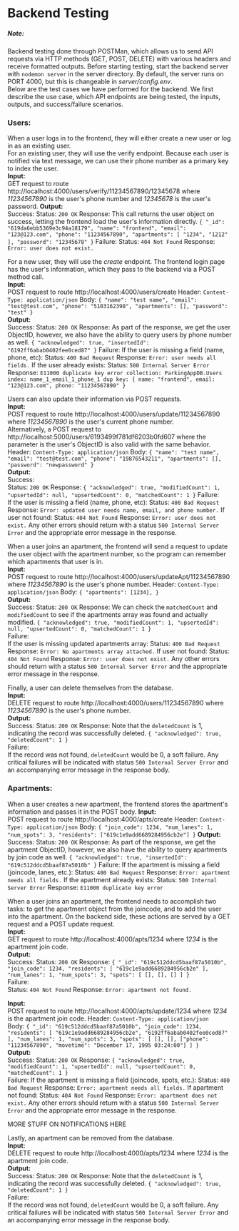 # Backend Testing
##### Note: 
Backend testing done through POSTMan, which allows us to send API requests via HTTP methods (GET, POST, DELETE) with various headers and receive formatted outputs. Before starting testing, start the backend server with `nodemon server` in the server directory. By default, the server runs on PORT 4000, but this is changeable in *server/config.env*.  
Below are the test cases we have performed for the backend. We first describe the use case, which API endpoints are being tested, the inputs, outputs, and success/failure scenarios.  

### Users:

When a user logs in to the frontend, they will either create a new user or log in as an existing user.  
For an existing user, they will use the verify endpoint. Because each user is notified via text message, we can use their phone number as a primary key to index the user.  
**Input:**  
GET request to route http://localhost:4000/users/verify/11234567890/12345678
where *11234567890* is the user's phone number and *12345678* is the user's password.
**Output:**  
Success:
Status: `200 OK`
Response:
This call returns the user object on success, letting the frontend load the user's information directly.
`{
    "_id": "619da6ebb5369e3c94a18179",
    "name": "frontend",
    "email": "123@123.com",
    "phone": "11234567890",
    "apartments": [
        "1234",
        "1212"
    ],
    "password": "12345678"
}`
Failure:
Status: `404 Not Found`
Response:
`Error: user does not exist.`

For a new user, they will use the *create* endpoint. The frontend login page has the user's information, which they pass to the backend via a POST method call.  
**Input:**  
POST request to route http://localhost:4000/users/create
Header:
`Content-Type: application/json`
Body:
`{
        "name": "test name",
        "email": "test@test.com",
    "phone": "5103162398",
    "apartments": [],
    "password": "test"
}`    
**Output:**  
Success:
Status: `200 OK`
Response: 
As part of the response, we get the user ObjectID, however, we also have the ability to query users by phone number as well.
`{
    "acknowledged": true,
    "insertedId": "6192ff6abab0402fee0ced87"
}`
Failure:
If the user is missing a field (name, phone, etc):
Status: `400 Bad Request`
Response:
`Error: user needs all fields.`
If the user already exists:
Status: `500 Internal Server Error`
Response:
`E11000 duplicate key error collection: ParkingAppDB.Users index: name_1_email_1_phone_1 dup key: { name: "frontend", email: "123@123.com", phone: "11234567890" }`
  
Users can also update their information via POST requests.  
**Input:**  
POST request to route http://localhost:4000/users/update/11234567890 where *11234567890* is the user's current phone number.  
Alternatively, a POST request to http://localhost:5000/users/6193499f781df6203b0fd607 where the parameter is the user's ObjectID is also valid with the same behavior.
Header:
`Content-Type: application/json`
Body:
`{
        "name": "test name",
        "email": "test@test.com",
    "phone": "19876543211",
    "apartments": [],
    "password": "newpassword"
}`  
**Output:**  
Success:  
Status: `200 OK`
Response: 
`{
    "acknowledged": true,
    "modifiedCount": 1,
    "upsertedId": null,
    "upsertedCount": 0,
    "matchedCount": 1
}`
Failure:  
If the user is missing a field (name, phone, etc):
Status: `400 Bad Request`
Response:
`Error: updated user needs name, email, and phone number.`
If user not found:
Status: `404 Not Found`
Response:
`Error: user does not exist.`
Any other errors should return with a status `500 Internal Server Error` and the appropriate error message in the response.


When a user joins an apartment, the frontend will send a request to update the user object with the apartment number, so the program can remember which apartments that user is in.  
**Input:**  
POST request to route http://localhost:4000/users/updateApt/11234567890 where *11234567890* is the user's phone number.
Header:
`Content-Type: application/json`
Body:
`{
    "apartments": [1234],
}`    
**Output:**  
Success:
Status: `200 OK`
Response:
We can check the `matchedCount` and `modifiedCount` to see if the apartments array was found and actually modified.
`{
    "acknowledged": true,
    "modifiedCount": 1,
    "upsertedId": null,
    "upsertedCount": 0,
    "matchedCount": 1
}`  
Failure:  
If the user is missing updated apartments array:
Status: `400 Bad Request`
Response:
`Error: No apartments array attached.`
If user not found:
Status: `404 Not Found`
Response:
`Error: user does not exist.`
Any other errors should return with a status `500 Internal Server Error` and the appropriate error message in the response.  
  
  
Finally, a user can delete themselves from the database.  
**Input:**  
DELETE request to route http://localhost:4000/users/11234567890 where *11234567890* is the user's phone number.  
**Output:**  
Success:
Status: `200 OK`
Response:
Note that the `deletedCount` is 1, indicating the record was successfully deleted.
`{
    "acknowledged": true,
    "deletedCount": 1
}`  
Failure:  
If the record was not found, `deletedCount` would be 0, a soft failure. Any critical failures will be indicated with status `500 Internal Server Error` and an accompanying error message in the response body.

### Apartments:

When a user creates a new apartment, the frontend stores the apartment's information and passes it in the POST body.
**Input:**  
POST request to route http://localhost:4000/apts/create
Header:
`Content-Type: application/json`
Body:
`{
"join_code": 1234,
"num_lanes": 1,
"num_spots": 3,
"residents": ["619c1e9add6689284956cb2e"]
}`
**Output:**  
Success:
Status: `200 OK`
Response: 
As part of the response, we get the apartment ObjectID, however, we also have the ability to query apartments by join code as well.
`{
    "acknowledged": true,
    "insertedId": "619c512ddcd5baaf87a5010b"
}`
Failure:
If the apartment is missing a field (joincode, lanes, etc.):
Status: `400 Bad Request`
Response:
`Error: apartment needs all fields.`
If the apartment already exists:
Status: `500 Internal Server Error`
Response:
`E11000 duplicate key error`

When a user joins an apartment, the frontend needs to accomplish two tasks: to get the apartment object from the joincode, and to add the user into the apartment. 
On the backend side, these actions are served by a GET request and a POST update request.  
**Input:**  
GET request to route http://localhost:4000/apts/1234 where *1234* is the apartment join code.  
**Output:**  
Success:
Status: `200 OK`
Response:
`{
    "_id": "619c512ddcd5baaf87a5010b",
    "join_code": 1234,
    "residents": [
        "619c1e9add6689284956cb2e"
    ],
    "num_lanes": 1,
    "num_spots": 3,
    "spots": [
        [],
        [],
        []
    ]
}`  
Failure:  
Status: `404 Not Found`
Response:
`Error: apartment not found.`  

**Input:**  
POST request to route http://localhost:4000/apts/update/1234 where *1234* is the apartment join code. 
 Header:
`Content-Type: application/json`   
Body:
`{
    "_id": "619c512ddcd5baaf87a5010b",
    "join_code": 1234,
    "residents": [
        "619c1e9add6689284956cb2e", "6192ff6abab0402fee0ced87"
    ],
    "num_lanes": 1,
    "num_spots": 3,
    "spots": [
        [],
        [],
        ["phone": "11234567890",
        "movetime": "December 17, 1995 03:24:00"]
    ]
}`  
**Output:**  
Success:
Status: `200 OK`
Response:
`{
    "acknowledged": true,
    "modifiedCount": 1,
    "upsertedId": null,
    "upsertedCount": 0,
    "matchedCount": 1
}`  
Failure:
If the apartment is missing a field (joincode, spots, etc.):
Status: `400 Bad Request`
Response:
`Error: apartment needs all fields.`
If apartment not found:
Status: `404 Not Found`
Response:
`Error: apartment does not exist.`
Any other errors should return with a status `500 Internal Server Error` and the appropriate error message in the response.  

MORE STUFF ON NOTIFICATIONS HERE

Lastly, an apartment can be removed from the database.  
**Input:**  
DELETE request to route http://localhost:4000/apts/1234 where *1234* is the apartment join code.  
**Output:**  
Success:
Status: `200 OK`
Response:
Note that the `deletedCount` is 1, indicating the record was successfully deleted.
`{
    "acknowledged": true,
    "deletedCount": 1
}`  
Failure:  
If the record was not found, `deletedCount` would be 0, a soft failure. Any critical failures will be indicated with status `500 Internal Server Error` and an accompanying error message in the response body.
